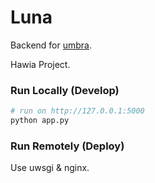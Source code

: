 # Luna

Backend for [umbra](https://github.com/ashawkey/umbra.git).

Hawia Project.

### Run Locally (Develop)
```bash
# run on http://127.0.0.1:5000
python app.py
```

### Run Remotely (Deploy)
Use uwsgi & nginx.